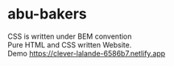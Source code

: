 # abu-bakers<br>
CSS is written under BEM convention<br>
Pure HTML and CSS written Website.<br>
Demo https://clever-lalande-6586b7.netlify.app
